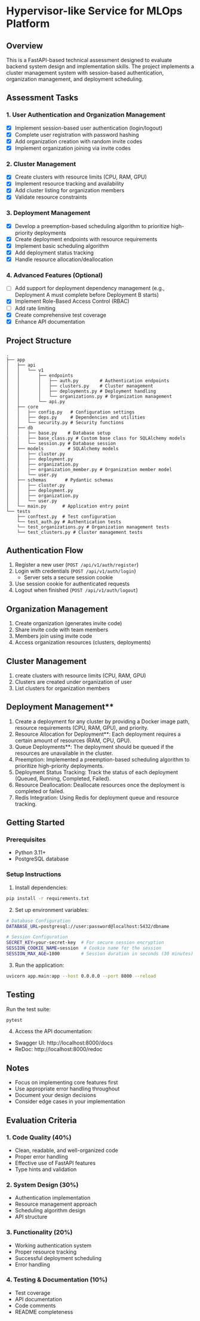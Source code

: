 # Hypervisor-like Service for MLOps Platform

## Overview
This is a FastAPI-based technical assessment designed to evaluate backend system design and implementation skills. The project implements a cluster management system with session-based authentication, organization management, and deployment scheduling.

## Assessment Tasks

### 1. User Authentication and Organization Management
- [x] Implement session-based user authentication (login/logout)
- [x] Complete user registration with password hashing
- [x] Add organization creation with random invite codes
- [x] Implement organization joining via invite codes

### 2. Cluster Management
- [x] Create clusters with resource limits (CPU, RAM, GPU)
- [x] Implement resource tracking and availability
- [x] Add cluster listing for organization members
- [x] Validate resource constraints

### 3. Deployment Management
- [x] Develop a preemption-based scheduling algorithm to prioritize high-priority deployments
- [x] Create deployment endpoints with resource requirements
- [x] Implement basic scheduling algorithm
- [x] Add deployment status tracking
- [x] Handle resource allocation/deallocation

### 4. Advanced Features (Optional)
- [ ] Add support for deployment dependency management (e.g., Deployment A must complete before Deployment B starts)
- [x] Implement Role-Based Access Control (RBAC)
- [ ] Add rate limiting
- [x] Create comprehensive test coverage
- [x] Enhance API documentation

## Project Structure
```
.
├── app
│   ├── api
│   │   └── v1
│   │       ├── endpoints
│   │       │   ├── auth.py        # Authentication endpoints
│   │       │   ├── clusters.py    # Cluster management
│   │       │   ├── deployments.py # Deployment handling
│   │       │   └── organizations.py # Organization management
│   │       └── api.py
│   ├── core
│   │   ├── config.py   # Configuration settings
│   │   ├── deps.py     # Dependencies and utilities
│   │   └── security.py # Security functions
│   ├── db
│   │   ├── base.py    # Database setup
|   |   ├── base_class.py # Custom base class for SQLAlchemy models
│   │   └── session.py # Database session
│   ├── models         # SQLAlchemy models
│   │   ├── cluster.py
│   │   ├── deployment.py
│   │   ├── organization.py
|   |   |── organization_member.py # Organization member model
│   │   └── user.py
│   ├── schemas       # Pydantic schemas
│   │   ├── cluster.py
│   │   ├── deployment.py
│   │   ├── organization.py
│   │   └── user.py
│   └── main.py      # Application entry point
└── tests
    ├── conftest.py  # Test configuration
    └── test_auth.py # Authentication tests
    └── test_organizations.py # Organization management tests
    └── test_clusters.py # Cluster management tests
```

## Authentication Flow
1. Register a new user (`POST /api/v1/auth/register`)
2. Login with credentials (`POST /api/v1/auth/login`)
   - Server sets a secure session cookie
3. Use session cookie for authenticated requests
4. Logout when finished (`POST /api/v1/auth/logout`)

## Organization Management
1. Create organization (generates invite code)
2. Share invite code with team members
3. Members join using invite code
4. Access organization resources (clusters, deployments)

## Cluster Management
1. create clusters with resource limits (CPU, RAM, GPU)
2. Clusters are created under organization of user
2. List clusters for organization members

## Deployment Management**
1. Create a deployment for any cluster by providing a Docker image path, resource requirements (CPU, RAM, GPU), and priority.
2. Resource Allocation for Deployment**: Each deployment requires a certain amount of resources (RAM, CPU, GPU).
3. Queue Deployments**: The deployment should be queued if the resources are unavailable in the cluster.
4. Preemption: Implemented a preemption-based scheduling algorithm to prioritize high-priority deployments.
5. Deployment Status Tracking: Track the status of each deployment (Queued, Running, Completed, Failed).
6. Resource Deallocation: Deallocate resources once the deployment is completed or failed.
7. Redis Integration: Using Redis for deployment queue and resource tracking.

## Getting Started

### Prerequisites
- Python 3.11+
- PostgreSQL database

### Setup Instructions
1. Install dependencies:
```bash
pip install -r requirements.txt
```

2. Set up environment variables:
```bash
# Database Configuration
DATABASE_URL=postgresql://user:password@localhost:5432/dbname

# Session Configuration
SECRET_KEY=your-secret-key  # For secure session encryption
SESSION_COOKIE_NAME=session  # Cookie name for the session
SESSION_MAX_AGE=1800        # Session duration in seconds (30 minutes)
```

3. Run the application:
```bash
uvicorn app.main:app --host 0.0.0.0 --port 8000 --reload
```

## Testing
Run the test suite:
```bash
pytest
```

4. Access the API documentation:
- Swagger UI: http://localhost:8000/docs
- ReDoc: http://localhost:8000/redoc

## Notes
- Focus on implementing core features first
- Use appropriate error handling throughout
- Document your design decisions
- Consider edge cases in your implementation

## Evaluation Criteria

### 1. Code Quality (40%)
- Clean, readable, and well-organized code
- Proper error handling
- Effective use of FastAPI features
- Type hints and validation

### 2. System Design (30%)
- Authentication implementation
- Resource management approach
- Scheduling algorithm design
- API structure

### 3. Functionality (20%)
- Working authentication system
- Proper resource tracking
- Successful deployment scheduling
- Error handling

### 4. Testing & Documentation (10%)
- Test coverage
- API documentation
- Code comments
- README completeness